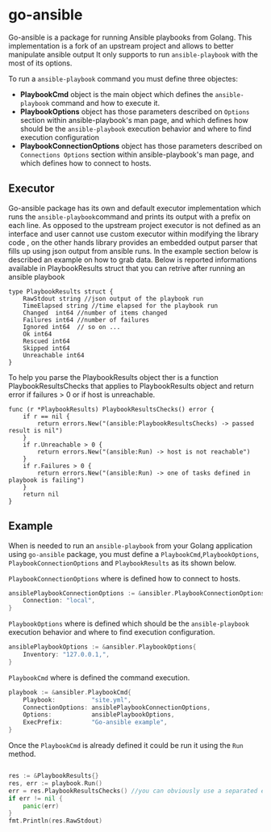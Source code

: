 # go-ansible

Go-ansible is a package for running Ansible playbooks from Golang.
This implementation is a fork of an upstream project and allows to better manipulate ansible output
It only supports to run `ansible-playbook` with the most of its options.

To run a `ansible-playbook` command you must define three objectes:
- **PlaybookCmd** object is the main object which defines the `ansible-playbook` command and how to execute it.
- **PlaybookOptions** object has those parameters described on `Options` section within ansible-playbook's man page, and which defines how should be the `ansible-playbook` execution behavior and where to find execution configuration
- **PlaybookConnectionOptions** object has those parameters described on `Connections Options` section within ansible-playbook's man page, and which defines how to connect to hosts.

## Executor
Go-ansible package has its own and default executor implementation which runs the `ansible-playbook`command and prints its output with a prefix on each line.
As opposed to the upstream project executor is not defined as an interface and user cannot use custom executor within modifying the library code , on the other hands library provides an embedded output parser that fills up using json output from ansible runs. In the example section below is described an example on how to grab data. Below is reported informations available in PlaybookResults struct that you can retrive after running an ansible playbook
```
type PlaybookResults struct {
	RawStdout string //json output of the playbook run
	TimeElapsed string //time elapsed for the playbook run
	Changed  int64 //number of items changed
    Failures int64 //number of failures
    Ignored int64  // so on ...
    Ok int64
    Rescued int64
    Skipped int64
    Unreachable int64
}
```
To help you parse the PlaybookResults object ther is a function PlaybookResultsChecks that applies to PlaybookResults object and return error if failures > 0 or if host is unreachable.
```
func (r *PlaybookResults) PlaybookResultsChecks() error {
	if r == nil {
		return errors.New("(ansible:PlaybookResultsChecks) -> passed result is nil")
	}
	if r.Unreachable > 0 {
		return errors.New("(ansible:Run) -> host is not reachable")
	}
	if r.Failures > 0 {
		return errors.New("(ansible:Run) -> one of tasks defined in playbook is failing")
	}
	return nil
}
```

## Example

When is needed to run an `ansible-playbook` from your Golang application using `go-ansible` package, you must define a `PlaybookCmd`,`PlaybookOptions`, `PlaybookConnectionOptions` and `PlaybookResults` as its shown below.


`PlaybookConnectionOptions` where is defined how to connect to hosts.
```go
ansiblePlaybookConnectionOptions := &ansibler.PlaybookConnectionOptions{
	Connection: "local",
}
```

`PlaybookOptions` where is defined which should be the `ansible-playbook` execution behavior and where to find execution configuration.
```go
ansiblePlaybookOptions := &ansibler.PlaybookOptions{
    Inventory: "127.0.0.1,",
}
```

`PlaybookCmd` where is defined the command execution.
```go
playbook := &ansibler.PlaybookCmd{
    Playbook:          "site.yml",
    ConnectionOptions: ansiblePlaybookConnectionOptions,
    Options:           ansiblePlaybookOptions,
    ExecPrefix:        "Go-ansible example",
}
```

Once the `PlaybookCmd` is already defined it could be run it using the `Run` method.
```go

res := &PlaybookResults{}
res, err := playbook.Run()
err = res.PlaybookResultsChecks() //you can obviously use a separated err var
if err != nil {
    panic(err)
}
fmt.Println(res.RawStdout)
```
